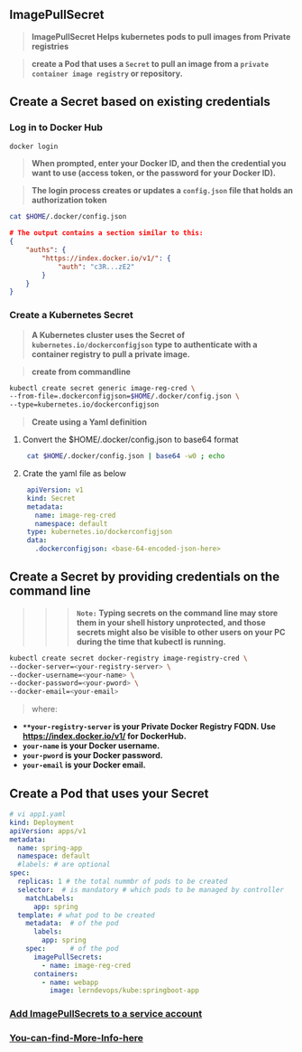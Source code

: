 ## ImagePullSecret

> **ImagePullSecret Helps kubernetes pods to pull images from Private registries**

> **create a Pod that uses a `Secret` to pull an image from a `private container image registry` or repository.**


## Create a Secret based on existing credentials

### Log in to Docker Hub

```sh
docker login 
```
> **When prompted, enter your Docker ID, and then the credential you want to use (access token, or the password for your Docker ID).**

> **The login process creates or updates a `config.json` file that holds an authorization token**

```sh
cat $HOME/.docker/config.json
```
```json
# The output contains a section similar to this:
{
    "auths": {
        "https://index.docker.io/v1/": {
            "auth": "c3R...zE2"
        }
    }
}
```
### Create a Kubernetes Secret 

> **A Kubernetes cluster uses the Secret of `kubernetes.io/dockerconfigjson` type to authenticate with a container registry to pull a private image.**

> **create from commandline**

```sh
kubectl create secret generic image-reg-cred \
--from-file=.dockerconfigjson=$HOME/.docker/config.json \
--type=kubernetes.io/dockerconfigjson
```

> **Create using a Yaml definition**

1) Convert the $HOME/.docker/config.json to base64 format 

   ```sh
    cat $HOME/.docker/config.json | base64 -w0 ; echo 
   ```

2) Crate the yaml file as below 
   ```yaml 
    apiVersion: v1
    kind: Secret
    metadata:
      name: image-reg-cred
      namespace: default
    type: kubernetes.io/dockerconfigjson
    data:
      .dockerconfigjson: <base-64-encoded-json-here>
   ```

## Create a Secret by providing credentials on the command line

>>> **`Note:` Typing secrets on the command line may store them in your shell history unprotected, and those secrets might also be visible to other users on your PC during the time that kubectl is running.**

```sh
kubectl create secret docker-registry image-registry-cred \
--docker-server=<your-registry-server> \
--docker-username=<your-name> \
--docker-password=<your-pword> \
--docker-email=<your-email>
```
> where:
* **`**your-registry-server` is your Private Docker Registry FQDN. Use https://index.docker.io/v1/ for DockerHub.**
* **`your-name` is your Docker username.**
* **`your-pword` is your Docker password.**
* **`your-email` is your Docker email.**

## Create a Pod that uses your Secret

```yaml
# vi app1.yaml
kind: Deployment 
apiVersion: apps/v1
metadata:
  name: spring-app
  namespace: default 
  #labels: # are optional 
spec:
  replicas: 1 # the total nummbr of pods to be created
  selector:  # is mandatory # which pods to be managed by controller 
    matchLabels: 
      app: spring
  template: # what pod to be created 
    metadata:  # of the pod 
      labels: 
        app: spring
    spec:      # of the pod
      imagePullSecrets:
        - name: image-reg-cred
      containers:
        - name: webapp 
          image: lerndevops/kube:springboot-app
```

### [Add ImagePullSecrets to a service account](https://kubernetes.io/docs/tasks/configure-pod-container/configure-service-account/#add-imagepullsecrets-to-a-service-account)

### [You-can-find-More-Info-here](https://kubernetes.io/docs/tasks/configure-pod-container/pull-image-private-registry/)